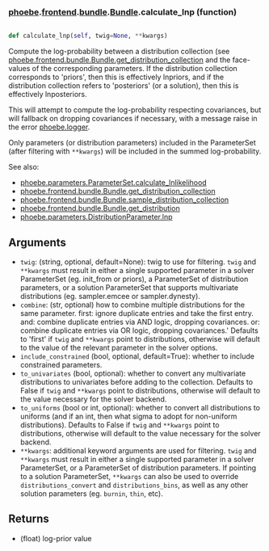 ### [phoebe](phoebe.md).[frontend](phoebe.frontend.md).[bundle](phoebe.frontend.bundle.md).[Bundle](phoebe.frontend.bundle.Bundle.md).calculate_lnp (function)


```py

def calculate_lnp(self, twig=None, **kwargs)

```



Compute the log-probability between a distribution collection
(see [phoebe.frontend.bundle.Bundle.get_distribution_collection](phoebe.frontend.bundle.Bundle.get_distribution_collection.md)
and the face-values of the corresponding parameters.  If the
distribution collection corresponds to 'priors', then this is effectively
lnpriors, and if the distribution collection refers to 'posteriors'
(or a solution), then this is effectively lnposteriors.

This will attempt to compute the log-probability respecting covariances,
but will fallback on dropping covariances if necessary, with a message
raise in the error [phoebe.logger](phoebe.logger.md).

Only parameters (or distribution parameters) included in the ParameterSet
(after filtering with `**kwargs`) will be included in the summed
log-probability.

See also:
* [phoebe.parameters.ParameterSet.calculate_lnlikelihood](phoebe.parameters.ParameterSet.calculate_lnlikelihood.md)
* [phoebe.frontend.bundle.Bundle.get_distribution_collection](phoebe.frontend.bundle.Bundle.get_distribution_collection.md)
* [phoebe.frontend.bundle.Bundle.sample_distribution_collection](phoebe.frontend.bundle.Bundle.sample_distribution_collection.md)
* [phoebe.frontend.bundle.Bundle.get_distribution](phoebe.frontend.bundle.Bundle.get_distribution.md)
* [phoebe.parameters.DistributionParameter.lnp](phoebe.parameters.DistributionParameter.lnp.md)

Arguments
-----------
* `twig`: (string, optional, default=None): twig to use for filtering.
    `twig` and `**kwargs` must result in either a single supported
    parameter in a solver ParameterSet (eg. init_from or priors),
    a ParameterSet of distribution parameters, or a solution ParameterSet
    that supports multivariate distributions (eg. sampler.emcee or sampler.dynesty).
* `combine`: (str, optional) how to combine multiple distributions for the same parameter.
    first: ignore duplicate entries and take the first entry.
    and: combine duplicate entries via AND logic, dropping covariances.
    or: combine duplicate entries via OR logic, dropping covariances.'
    Defaults to 'first' if `twig` and `**kwargs` point to distributions,
    otherwise will default to the value of the relevant parameter in the
    solver options.
* `include_constrained` (bool, optional, default=True): whether to
    include constrained parameters.
* `to_univariates` (bool, optional): whether to convert any multivariate
    distributions to univariates before adding to the collection.  Defaults
    to False if `twig` and `**kwargs` point to distributions, otherwise
    will default to the value necessary for the solver backend.
* `to_uniforms` (bool or int, optional): whether to convert all distributions
    to uniforms (and if an int, then what sigma to adopt for non-uniform
    distributions).  Defaults to False if `twig` and `**kwargs` point to
    distributions, otherwise will default to the value necessary for the
    solver backend.
* `**kwargs`: additional keyword arguments are used for filtering.
    `twig` and `**kwargs` must result in either a single supported
    parameter in a solver ParameterSet, or a ParameterSet of distribution
    parameters.  If pointing to a solution ParameterSet, `**kwargs` can
    also be used to override `distributions_convert` and `distributions_bins`,
    as well as any other solution parameters (eg. `burnin`, `thin`, etc).


Returns
-----------
* (float) log-prior value

